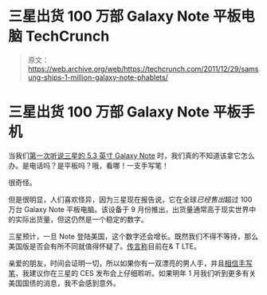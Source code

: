 # 三星出货 100 万部 Galaxy Note 平板电脑 TechCrunch

> 原文：<https://web.archive.org/web/https://techcrunch.com/2011/12/29/samsung-ships-1-million-galaxy-note-phablets/>

# 三星出货 100 万部 Galaxy Note 平板手机

当我们[第一次听说三星的 5.3 英寸 Galaxy Note](https://web.archive.org/web/20230127171625/https://techcrunch.com/2011/09/01/samsung-unveils-dual-core-galaxy-tab-7-7-and-5-3-inch-galaxy-note/) 时，我们真的不知道该拿它怎么办。是电话吗？是平板吗？哦，看哪！一支手写笔！

很奇怪。

但是很明显，人们喜欢怪异，因为三星现在报告说，它在全球*已经售出*超过 100 万台 Galaxy Note 平板电脑。该设备于 9 月份推出，出货量通常高于现实世界中的实际出货量，但这仍然是一个稳定的数字。

三星预计，一旦 Note 登陆美国，这个数字还会增长。既然我们不得不等待，那么美国版是否会有所不同就值得怀疑了。[传言称](https://web.archive.org/web/20230127171625/https://techcrunch.com/2011/12/15/samsung-galaxy-note-lte-headed-for-att-next-year/)目前在& T LTE。

亲爱的朋友，时间会证明一切，所以如果你有一双漂亮的男人手，并且[相信手写笔](https://web.archive.org/web/20230127171625/https://techcrunch.com/2011/11/11/in-defense-of-the-stylus/)，我建议你在三星的 CES 发布会上仔细聆听。如果明年 1 月我们听到更多有关美国国债的消息，我不会感到意外。